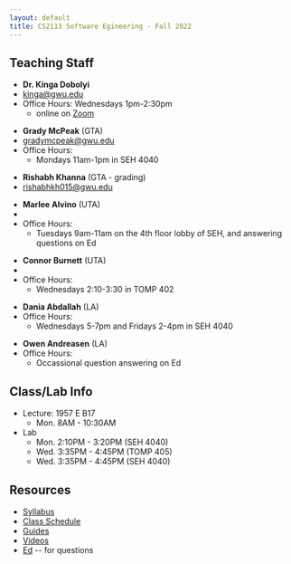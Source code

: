 ```yaml
---
layout: default
title: CS2113 Software Egineering - Fall 2022
---
```

## Teaching Staff
<div class="wrapper" markdown="0"><div class="footer-col-wrapper">
    <div class="footer-col two-col-1">
        <ul class="contact-list">
            <li><b>Dr. Kinga Dobolyi</b></li>
            <li><a href="mailto:kinga@gwu.edu">kinga@gwu.edu</a></li>
            <li>Office Hours: Wednesdays 1pm-2:30pm
                <ul>
                <li>online on <a href="https://gwu-edu.zoom.us/j/6378326351"
                  target="_blank">Zoom</a></li>
                </ul>
            </li>                
        </ul>
        <ul class="contact-list">
            <li><b>Grady McPeak</b> (GTA)</li>
            <li><a href="mailto:gradymcpeak@gwu.edu">gradymcpeak@gwu.edu</a> </li>
            <li>Office Hours:
                <ul>
                <li> Mondays 11am-1pm in SEH 4040</li>
                </ul>
            </li>
        </ul>
        <ul class="contact-list">
            <li><b>Rishabh Khanna</b> (GTA - grading)</li>
            <li><a href="mailto:rishabhkh015@gwu.edu">rishabhkh015@gwu.edu</a> </li>
        </ul>
    </div>    
    <div class="footer-col two-col-2">
        <ul class="contact-list">
            <li><b>Marlee Alvino</b> (UTA)</li>
            <li><a href="mailto:"></a></li>
            <li> Office Hours: 
                <ul>
                <li> Tuesdays 9am-11am on the 4th floor lobby of SEH, and answering questions on Ed</li>
                </ul>
            </li>
        </ul>
        <ul class="contact-list">
            <li><b>Connor Burnett</b> (UTA)</li>
            <li><a href="mailto:"></a></li>
            <li> Office Hours:
                <ul>
                <li> Wednesdays 2:10-3:30 in TOMP 402</li>
                </ul>
            </li>
        </ul>
        <ul class="contact-list">
            <li><b>Dania Abdallah</b> (LA)</li>
            <li> Office Hours:
                <ul>
                <li> Wednesdays 5-7pm and Fridays 2-4pm in SEH 4040</li>
                </ul>
            </li>
        </ul>
        <ul class="contact-list">
            <li><b>Owen Andreasen</b> (LA)</li>
            <li> Office Hours:
                <ul>
                <li> Occassional question answering on Ed </li>
                </ul>
            </li>
        </ul>
    </div>
</div>
</div>


## Class/Lab Info
* Lecture: 1957 E B17
  * Mon. 8AM - 10:30AM 
* Lab
  * Mon. 2:10PM - 3:20PM (SEH 4040)
  * Wed. 3:35PM - 4:45PM (TOMP 405)
  * Wed. 3:35PM - 4:45PM (SEH 4040)

## Resources

* [Syllabus](/syllabus.html)
* [Class Schedule](/schedule.html)
* [Guides](/guides)
* [Videos](/videos)
* [Ed](https://edstem.org/us/courses/22310/discussion/) -- for questions

